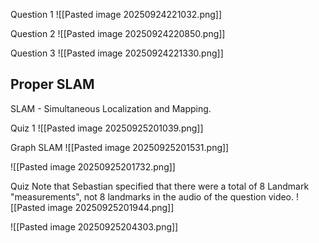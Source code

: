 Question 1
![[Pasted image 20250924221032.png]]

Question 2
![[Pasted image 20250924220850.png]]

Question 3
![[Pasted image 20250924221330.png]]


## Proper SLAM

SLAM - Simultaneous Localization and Mapping.

Quiz 1
![[Pasted image 20250925201039.png]]


Graph SLAM
![[Pasted image 20250925201531.png]]

![[Pasted image 20250925201732.png]]

Quiz
Note that Sebastian specified that there were a total of 8 Landmark "measurements", not 8 landmarks in the audio of the question video.
![[Pasted image 20250925201944.png]]

![[Pasted image 20250925204303.png]]
